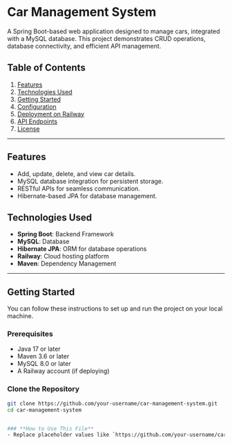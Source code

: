 # Car Management System

A Spring Boot-based web application designed to manage cars, integrated with a MySQL database. This project demonstrates CRUD operations, database connectivity, and efficient API management.


## Table of Contents

1. [Features](#features)
2. [Technologies Used](#technologies-used)
3. [Getting Started](#getting-started)
4. [Configuration](#configuration)
5. [Deployment on Railway](#deployment-on-railway)
6. [API Endpoints](#api-endpoints)
7. [License](#license)

---

## Features

- Add, update, delete, and view car details.
- MySQL database integration for persistent storage.
- RESTful APIs for seamless communication.
- Hibernate-based JPA for database management.



## Technologies Used

- **Spring Boot**: Backend Framework
- **MySQL**: Database
- **Hibernate JPA**: ORM for database operations
- **Railway**: Cloud hosting platform
- **Maven**: Dependency Management

---

## Getting Started

You can follow these instructions to set up and run the project on your local machine.

### Prerequisites

- Java 17 or later
- Maven 3.6 or later
- MySQL 8.0 or later
- A Railway account (if deploying)

### Clone the Repository

```bash
git clone https://github.com/your-username/car-management-system.git
cd car-management-system


### **How to Use This File**
- Replace placeholder values like `https://github.com/your-username/car-management-system.git` and `<your-railway-domain>` with actual details.



